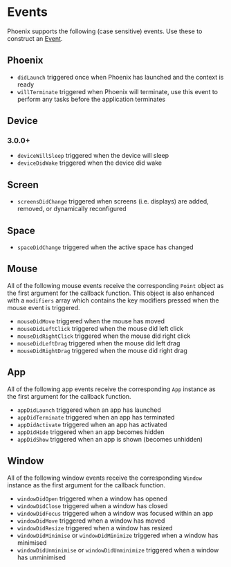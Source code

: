 # Events

Phoenix supports the following (case sensitive) events. Use these to construct an [Event](event).

## Phoenix

- `didLaunch` triggered once when Phoenix has launched and the context is ready
- `willTerminate` triggered when Phoenix will terminate, use this event to perform any tasks before the application terminates

## Device

### 3.0.0+

- `deviceWillSleep` triggered when the device will sleep
- `deviceDidWake` triggered when the device did wake

## Screen

- `screensDidChange` triggered when screens (i.e. displays) are added, removed, or dynamically reconfigured

## Space

- `spaceDidChange` triggered when the active space has changed

## Mouse

All of the following mouse events receive the corresponding `Point` object as the first argument for the callback function. This object is also enhanced with a `modifiers` array which contains the key modifiers pressed when the mouse event is triggered.

- `mouseDidMove` triggered when the mouse has moved
- `mouseDidLeftClick` triggered when the mouse did left click
- `mouseDidRightClick` triggered when the mouse did right click
- `mouseDidLeftDrag` triggered when the mouse did left drag
- `mouseDidRightDrag` triggered when the mouse did right drag

## App

All of the following app events receive the corresponding `App` instance as the first argument for the callback function.

- `appDidLaunch` triggered when an app has launched
- `appDidTerminate` triggered when an app has terminated
- `appDidActivate` triggered when an app has activated
- `appDidHide` triggered when an app becomes hidden
- `appDidShow` triggered when an app is shown (becomes unhidden)

## Window

All of the following window events receive the corresponding `Window` instance as the first argument for the callback function.

- `windowDidOpen` triggered when a window has opened
- `windowDidClose` triggered when a window has closed
- `windowDidFocus` triggered when a window was focused within an app
- `windowDidMove` triggered when a window has moved
- `windowDidResize` triggered when a window has resized
- `windowDidMinimise` or `windowDidMinimize` triggered when a window has minimised
- `windowDidUnminimise` or `windowDidUnminimize` triggered when a window has unminimised
